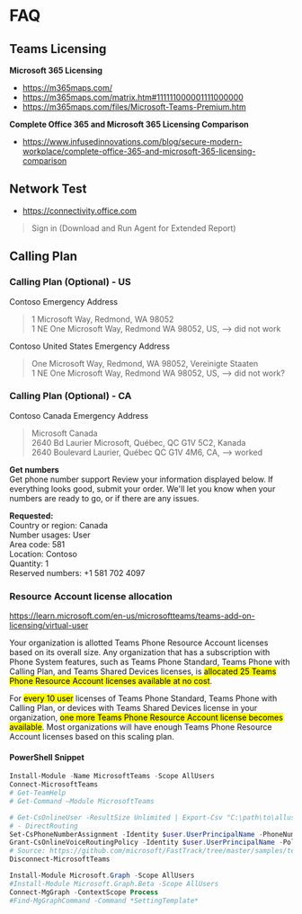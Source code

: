 # FAQ

## Teams Licensing

**Microsoft 365 Licensing**
- <https://m365maps.com/>
- <https://m365maps.com/matrix.htm#111111000001111000000>
- <https://m365maps.com/files/Microsoft-Teams-Premium.htm>

**Complete Office 365 and Microsoft 365 Licensing Comparison**
- <https://www.infusedinnovations.com/blog/secure-modern-workplace/complete-office-365-and-microsoft-365-licensing-comparison>

## Network Test

- <https://connectivity.office.com>
> Sign in (Download and Run Agent for Extended Report)

## Calling Plan

### Calling Plan (Optional) - US

Contoso Emergency Address
> 1 Microsoft Way, Redmond, WA 98052  
> 1 NE One Microsoft Way, Redmond WA 98052, US, --> did not work

Contoso  United States Emergency Address
> One Microsoft Way, Redmond, WA 98052, Vereinigte Staaten  
> 1 NE One Microsoft Way, Redmond WA 98052, US, --> did not work?

### Calling Plan (Optional) - CA

Contoso Canada Emergency Address
> Microsoft Canada  
> 2640 Bd Laurier Microsoft, Québec, QC G1V 5C2, Kanada  
> 2640 Boulevard Laurier, Québec QC G1V 4M6, CA, --> worked

**Get numbers**  
Get phone number support
Review your information displayed below. If everything looks good, submit your order. We'll let you know when your numbers are ready to go, or if there are any issues.

**Requested:**  
    Country or region: Canada  
    Number usages: User  
    Area code: 581  
    Location: Contoso  
    Quantity: 1  
    Reserved numbers: +1 581 702 4097  

### Resource Account license allocation

<https://learn.microsoft.com/en-us/microsoftteams/teams-add-on-licensing/virtual-user>

Your organization is allotted Teams Phone Resource Account licenses based on its overall size. Any organization that has a subscription with Phone System features, such as Teams Phone Standard, Teams Phone with Calling Plan, and Teams Shared Devices licenses, is <mark>allocated 25 Teams Phone Resource Account licenses available at no cost</mark>.

For <mark>every 10 user</mark> licenses of Teams Phone Standard, Teams Phone with Calling Plan, or devices with Teams Shared Devices license in your organization, <mark>one more Teams Phone Resource Account license becomes available</mark>. Most organizations will have enough Teams Phone Resource Account licenses based on this scaling plan.

#### PowerShell Snippet

```powershell
Install-Module -Name MicrosoftTeams -Scope AllUsers
Connect-MicrosoftTeams
# Get-TeamHelp
# Get-Command –Module MicrosoftTeams 

# Get-CsOnlineUser -ResultSize Unlimited | Export-Csv "C:\path\to\allusers.csv"
# - DirectRouting
Set-CsPhoneNumberAssignment -Identity $user.UserPrincipalName -PhoneNumber $user.PhoneNumber -PhoneNumberType $user.PhoneNumberType
Grant-CsOnlineVoiceRoutingPolicy -Identity $user.UserPrincipalName -PolicyName $user.VoiceRoutingPolicy
# Source: https://github.com/microsoft/FastTrack/tree/master/samples/teams-phonesystem-snippets
Disconnect-MicrosoftTeams

Install-Module Microsoft.Graph -Scope AllUsers
#Install-Module Microsoft.Graph.Beta -Scope AllUsers
Connect-MgGraph -ContextScope Process
#Find-MgGraphCommand -Command *SettingTemplate*

```
